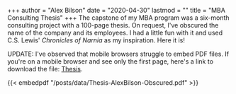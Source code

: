 +++
author = "Alex Bilson"
date = "2020-04-30"
lastmod = ""
title = "MBA Consulting Thesis"
+++
The capstone of my MBA program was a six-month consulting project with a 100-page thesis. On request, I've obscured the name of the company and its employees. I had a little fun with it and used C.S. Lewis' _Chronicles of Narnia_ as my inspiration. Here it is!

UPDATE: I've observed that mobile browsers struggle to embed PDF files. If you're on a mobile browser and see only the first page, here's a link to download the file: <a href="../data/Thesis-AlexBilson-Obscured.pdf">Thesis</a>.

{{< embedpdf "/posts/data/Thesis-AlexBilson-Obscured.pdf" >}}
